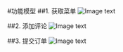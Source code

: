 #功能模型
##1. 获取菜单
![Image text](https://gitee.com/Johnsonleeeee/image/raw/master/dish.png)

##2. 添加评论
![Image text](https://gitee.com/Johnsonleeeee/image/raw/master/comment.png)

##3. 提交订单
![Image text](https://gitee.com/Johnsonleeeee/image/raw/master/order.png)
